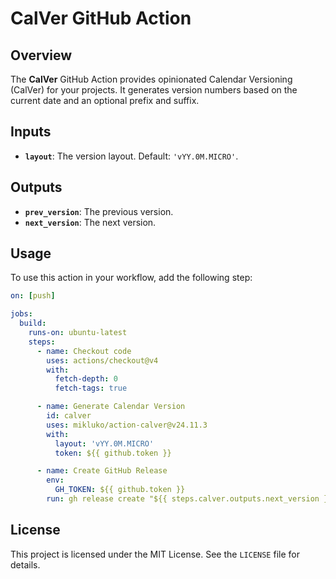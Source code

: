 # CalVer GitHub Action

## Overview

The **CalVer** GitHub Action provides opinionated Calendar Versioning (CalVer) for your projects. It
generates version numbers based on the current date and an optional prefix and suffix.

## Inputs

- **`layout`**: The version layout. Default: `'vYY.0M.MICRO'`.

## Outputs

- **`prev_version`**: The previous version.
- **`next_version`**: The next version.

## Usage

To use this action in your workflow, add the following step:

```yaml
on: [push]

jobs:
  build:
    runs-on: ubuntu-latest
    steps:
      - name: Checkout code
        uses: actions/checkout@v4
        with:
          fetch-depth: 0
          fetch-tags: true

      - name: Generate Calendar Version
        id: calver
        uses: mikluko/action-calver@v24.11.3
        with:
          layout: 'vYY.0M.MICRO'
          token: ${{ github.token }}

      - name: Create GitHub Release
        env:
          GH_TOKEN: ${{ github.token }}
        run: gh release create "${{ steps.calver.outputs.next_version }}" --title "${{ steps.calver.outputs.next_version }}" --generate-notes
```

## License

This project is licensed under the MIT License. See the `LICENSE` file for details.
